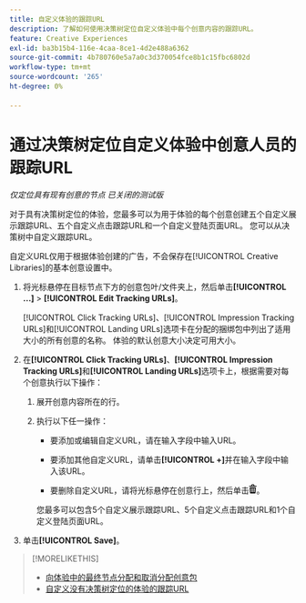 ```yaml
---
title: 自定义体验的跟踪URL
description: 了解如何使用决策树定位自定义体验中每个创意内容的跟踪URL。
feature: Creative Experiences
exl-id: ba3b15b4-116e-4caa-8ce1-4d2e488a6362
source-git-commit: 4b780760e5a7a0c3d370054fce8b1c15fbc6802d
workflow-type: tm+mt
source-wordcount: '265'
ht-degree: 0%

---
```


# 通过决策树定位自定义体验中创意人员的跟踪URL

*仅定位具有现有创意的节点*
*已关闭的测试版*

对于具有决策树定位的体验，您最多可以为用于体验的每个创意创建五个自定义展示跟踪URL、五个自定义点击跟踪URL和一个自定义登陆页面URL。 您可以从决策树中自定义跟踪URL。

自定义URL仅用于根据体验创建的广告，不会保存在[!UICONTROL Creative Libraries]的基本创意设置中。

1. 将光标悬停在目标节点下方的创意包叶/文件夹上，然后单击&#x200B;**[!UICONTROL ...]** > **[!UICONTROL Edit Tracking URLs]**。

   [!UICONTROL Click Tracking URLs]、[!UICONTROL Impression Tracking URLs]和[!UICONTROL Landing URLs]选项卡在分配的捆绑包中列出了适用大小的所有创意的名称。 体验的默认创意大小决定可用大小。<!-- There's no distinct "Creative Sizes" setting. -->

1. 在&#x200B;**[!UICONTROL Click Tracking URLs]**、**[!UICONTROL Impression Tracking URLs]**&#x200B;和&#x200B;**[!UICONTROL Landing URLs]**&#x200B;选项卡上，根据需要对每个创意执行以下操作：

   1. 展开创意内容所在的行。

   1. 执行以下任一操作：

      * 要添加或编辑自定义URL，请在输入字段中输入URL。

      * 要添加其他自定义URL，请单击&#x200B;**[!UICONTROL +]**&#x200B;并在输入字段中输入该URL。

      * 要删除自定义URL，请将光标悬停在创意行上，然后单击![删除](/help/creative/assets/delete.png "删除")。

      您最多可以包含5个自定义展示跟踪URL、5个自定义点击跟踪URL和1个自定义登陆页面URL。

1. 单击&#x200B;**[!UICONTROL Save]**。

>[!MORELIKETHIS]
>
>* [向体验中的最终节点分配和取消分配创意包](/help/creative/experiences/experience-assign-creative-bundles.md)
>* [自定义没有决策树定位的体验的跟踪URL](experience-tracking-urls-no-targeting.md)
